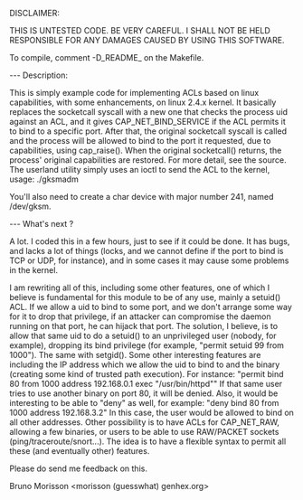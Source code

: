 DISCLAIMER:

THIS IS UNTESTED CODE. BE VERY CAREFUL. I SHALL NOT BE
HELD RESPONSIBLE FOR ANY DAMAGES CAUSED BY USING THIS
SOFTWARE.

To compile, comment -D_README_ on the Makefile.


--- Description:

This is simply example code for implementing ACLs based on
linux capabilities, with some enhancements, on linux
2.4.x kernel.
It basically replaces the socketcall syscall
with a new one that checks the process uid against an ACL,
and it gives CAP_NET_BIND_SERVICE if the ACL permits it to
bind to a specific port. 
After that, the original socketcall syscall is called
and the process will be allowed to bind to the port it
requested, due to capabilities, using cap_raise().
When the original socketcall() returns, the process' original 
capabilities are restored.
For more detail, see the source.
The userland utility simply uses an ioctl to send
the ACL to the kernel, usage: ./gksmadm  

You'll also need to create a char device with major number 241,
named /dev/gksm.

--- What's next ?

A lot. I coded this in a few hours, just to see if it
could be done. It has bugs, and lacks a lot of things (locks,
and we cannot define if the port to bind is TCP or UDP, for
instance), and in some cases it may cause some problems in the kernel.


I am rewriting all of this, including some other features, one of
which I believe is fundamental for this module to be of any use,
mainly a setuid() ACL. If we allow a uid to bind to some port,
and we don't arrange some way for it to drop that privilege, if
an attacker can compromise the daemon running on that port, he
can hijack that port. The solution, I believe, is to allow that
same uid to do a setuid() to an unprivileged user (nobody, for example),
dropping its bind privilege (for example, "permit setuid 99 from 1000"). The
same with setgid().
Some other interesting features are including the IP address which
we allow the uid to bind to and the binary (creating some kind of trusted
path execution). For instance:
 "permit bind 80 from 1000 address 192.168.0.1 exec "/usr/bin/httpd""
If that same user tries to use another binary on port 80, it will be denied.
Also, it would be interesting to be able to "deny" as well, for example:
"deny bind 80 from 1000 address 192.168.3.2"
In this case, the user would be allowed to bind on all other addresses. 
Other possibility is to have ACLs for CAP_NET_RAW, allowing a few binaries,
or users to be able to use RAW/PACKET sockets (ping/traceroute/snort...).
The idea is to have a flexible syntax to permit all these (and
eventually other) features.


Please do send me feedback on this.

Bruno Morisson <morisson (guesswhat) genhex.org>

